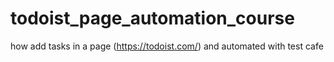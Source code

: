 # todoist_page_automation_course
how add tasks in a page (https://todoist.com/) and automated with test cafe
